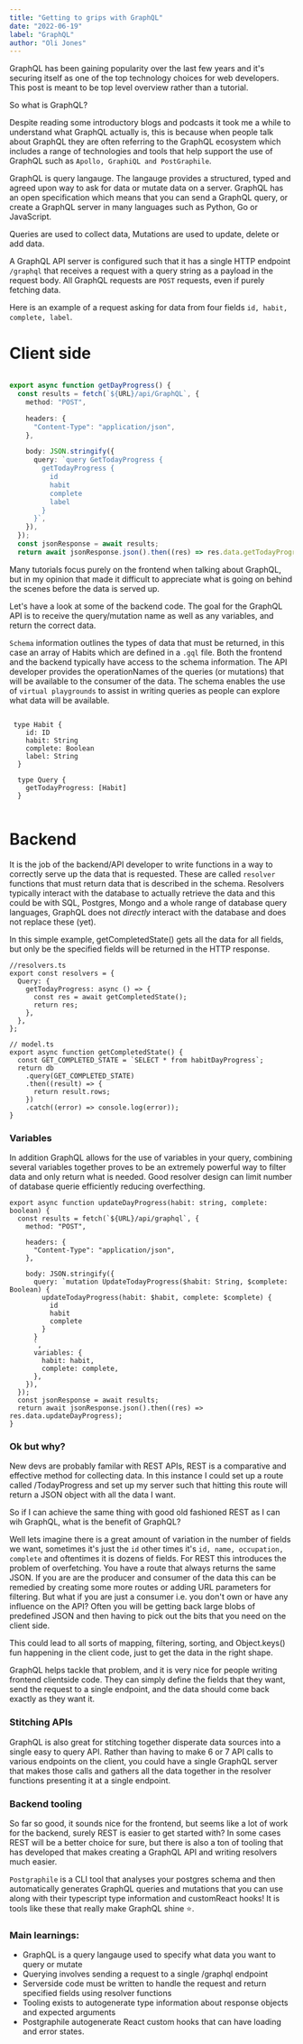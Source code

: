 ```yaml
---
title: "Getting to grips with GraphQL"
date: "2022-06-19"
label: "GraphQL"
author: "Oli Jones"
---
```


GraphQL has been gaining popularity over the last few years and it's securing itself as one of the top technology choices for web developers. This post is meant to be top level overview rather than a tutorial.

So what is GraphQL?

Despite reading some introductory blogs and podcasts it took me a while to understand what GraphQL actually is, this is because when people talk about GraphQL they are often referring to the GraphQL ecosystem which includes a range of technologies and tools that help support the use of GraphQL such as `Apollo, GraphiQL and PostGraphile`.

GraphQL is query langauge. The langauge provides a structured, typed and agreed upon way to ask for data or mutate data on a server. GraphQL has an open specification which means that you can send a GraphQL query, or create a GraphQL server in many languages such as Python, Go or JavaScript.

Queries are used to collect data, Mutations are used to update, delete or add data.

A GraphQL API server is configured such that it has a single HTTP endpoint `/graphql` that receives a request with a query string as a payload in the request body. All GraphQL requests are `POST` requests, even if purely fetching data.

Here is an example of a request asking for data from four fields `id, habit, complete, label`.

# Client side

```ts

export async function getDayProgress() {
  const results = fetch(`${URL}/api/GraphQL`, {
    method: "POST",

    headers: {
      "Content-Type": "application/json",
    },

    body: JSON.stringify({
      query: `query GetTodayProgress {
        getTodayProgress {
          id
          habit
          complete
          label
        }
      }`,
    }),
  });
  const jsonResponse = await results;
  return await jsonResponse.json().then((res) => res.data.getTodayProgress);

```

Many tutorials focus purely on the frontend when talking about GraphQL, but in my opinion that made it difficult to appreciate what is going on behind the scenes before the data is served up.

Let's have a look at some of the backend code. The goal for the GraphQL API is to receive the query/mutation name as well as any variables, and return the correct data.

`Schema` information outlines the types of data that must be returned, in this case an array of Habits which are defined in a `.gql` file. Both the frontend and the backend typically have access to the schema information. The API developer provides the operationNames of the queries (or mutations) that will be available to the consumer of the data. The schema enables the use of `virtual playgrounds` to assist in writing queries as people can explore what data will be available.

```

 type Habit {
    id: ID
    habit: String
    complete: Boolean
    label: String
  }

  type Query {
    getTodayProgress: [Habit]
  }


```

# Backend

It is the job of the backend/API developer to write functions in a way to correctly serve up the data that is requested. These are called `resolver` functions that must return data that is described in the schema. Resolvers typically interact with the database to actually retrieve the data and this could be with SQL, Postgres, Mongo and a whole range of database query languages, GraphQL does not _directly_ interact with the database and does not replace these (yet).

In this simple example, getCompletedState() gets all the data for all fields, but only be the specified fields will be returned in the HTTP response. 

```tsx
//resolvers.ts
export const resolvers = {
  Query: {
    getTodayProgress: async () => {
      const res = await getCompletedState();
      return res;
    },
  },
};

// model.ts
export async function getCompletedState() {
  const GET_COMPLETED_STATE = `SELECT * from habitDayProgress`;
  return db
    .query(GET_COMPLETED_STATE)
    .then((result) => {
      return result.rows;
    })
    .catch((error) => console.log(error));
}
```

### Variables

In addition GraphQL allows for the use of variables in your query, combining several variables together proves to be an extremely powerful way to filter data and only return what is needed. Good resolver design can limit number of database querie efficiently reducing overfecthing.

```tsx
export async function updateDayProgress(habit: string, complete: boolean) {
  const results = fetch(`${URL}/api/graphql`, {
    method: "POST",

    headers: {
      "Content-Type": "application/json",
    },

    body: JSON.stringify({
      query: `mutation UpdateTodayProgress($habit: String, $complete: Boolean) {
        updateTodayProgress(habit: $habit, complete: $complete) {
          id
          habit
          complete
        }
      }
      `,
      variables: {
        habit: habit,
        complete: complete,
      },
    }),
  });
  const jsonResponse = await results;
  return await jsonResponse.json().then((res) => res.data.updateDayProgress);
}
```


### Ok but why?

New devs are probably familar with REST APIs, REST is a comparative and effective method for collecting data. In this instance I could set up a route called /TodayProgress and set up my server such that hitting this route will return a JSON object with all the data I want.

So if I can achieve the same thing with good old fashioned REST as I can wih GraphQL, what is the benefit of GraphQL?

Well lets imagine there is a great amount of variation in the number of fields we want, sometimes it's just the `id` other times it's `id, name, occupation, complete` and oftentimes it is dozens of fields. For REST this introduces the problem of overfetching. You have a route that always returns the same JSON. If you are are the producer and consumer of the data this can be remedied by creating some more routes or adding URL parameters for filtering. But what if you are just a consumer i.e. you don't own or have any influence on the API? Often you will be getting back large blobs of predefined JSON and then having to pick out the bits that you need on the client side.

This could lead to all sorts of mapping, filtering, sorting, and Object.keys() fun happening in the client code, just to get the data in the right shape.

GraphQL helps tackle that problem, and it is very nice for people writing frontend clientside code. They can simply define the fields that they want, send the request to a single endpoint, and the data should come back exactly as they want it.


### Stitching APIs

GraphQL is also great for stitching together disperate data sources into a single easy to query API. Rather than having to make 6 or 7 API calls to various endpoints on the client, you could have a single GraphQL server that makes those calls and gathers all the data together in the resolver functions presenting it at a single endpoint.

### Backend tooling

So far so good, it sounds nice for the frontend, but seems like a lot of work for the backend, surely REST is easier to get started with? In some cases REST will be a better choice for sure, but there is also a ton of tooling that has developed that makes creating a GraphQL API and writing resolvers much easier.

`Postgraphile` is a CLI tool that analyses your postgres schema and then automatically generates GraphQL queries and mutations that you can use along with their typescript type information and customReact hooks! It is tools like these that really make GraphQL shine ⭐️.

### Main learnings:

- GraphQL is a query langauge used to specify what data you want to query or mutate
- Querying involves sending a request to a single /graphql endpoint
- Serverside code must be written to handle the request and return specified fields using resolver functions
- Tooling exists to autogenerate type information about response objects and expected arguments
- Postgraphile autogenerate React custom hooks that can have loading and error states.

